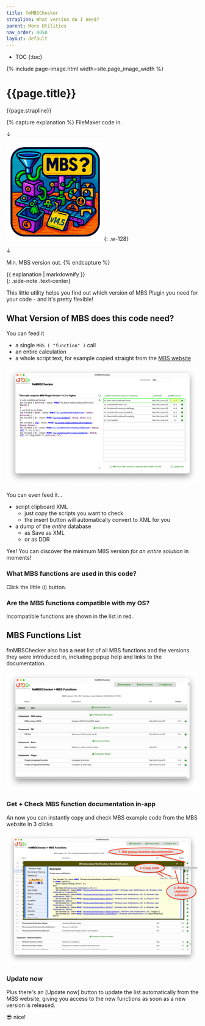 ```yaml
---
title: fmMBSChecker
strapline: What version do I need?
parent: More Utilities
nav_order: 0050
layout: default
---
```

- TOC
{:toc}

{% include page-image.html width=site.page_image_width %}

# {{page.title}}

{{page.strapline}}

{% capture explanation %}
FileMaker code in.

↓

![fmMBSChecker](fmmbschecker.png){: .w-128}

↓

Min. MBS version out.
{% endcapture %}<section>{{ explanation | markdownify }}</section>{: .side-note .text-center}

This little utility helps you find out which version of MBS Plugin you need for your code - and it's pretty flexible!

## What Version of MBS does this code need?

You can feed it

- a single `MBS ( "function" )` call
- an entire calculation
- a whole script text, for example copied straight from the [MBS website](https://www.mbsplugins.eu/XLBookAddConditionalFormat.shtml)

![fmMBSChecker Screenshot of the MBS minimum Version analysis](/assets/images/fmmbschecker-screenshot.png)

You can even feed it…

- script clipboard XML
  - just copy the scripts you want to check
  - the insert button will automatically convert to XML for you
- a dump of the *entire* database
  - as Save as XML
  - or as DDR

Yes! You can discover the minimum MBS version *for an entire solution* in moments!

### What MBS functions are used in this code?

Click the little (i) button.

### Are the MBS functions compatible with my OS?

Incompatible functions are shown in the list in red.

## MBS Functions List

fmMBSChecker also has a neat list of all MBS functions and the versions they were introduced in, including popup help and links to the documentation.

![fmMBSChecker Screenshot of the MBS functions list](/assets/images/fmmbschecker-mbs-functions-screenshot.png)

### Get + Check MBS function documentation in-app

An now you can instantly copy and check MBS example code from the MBS website in 3 clicks

![Check example code directly from popover MBS function documentation](/assets/images/fmmbschecker-mbs-functions-analyse-code-from-docs.png)

### Update now

Plus there's an [Update now] button to update the list automatically from the MBS website, giving you access to the new functions as soon as a new version is released.

😎 nice!
